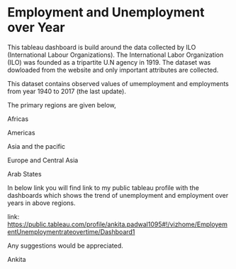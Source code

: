 # Employment and Unemployment over Year
This tableau dashboard is build around the data collected by ILO (International Labour Organizations). 
The International Labor Organization (ILO) was founded as a tripartite U.N agency in 1919. The dataset was dowloaded from the website and only important attributes are collected.

This dataset contains observed values of umemployment and employments from year 1940 to 2017 (the last update). 

The primary regions are given below,

Africas

Americas 

Asia and the pacific

Europe and Central Asia 

Arab States 

In below link you will find link to my public tableau profile with the dashboards which shows the trend of unemployment and employment over years in above regions. 

link: https://public.tableau.com/profile/ankita.padwal1095#!/vizhome/EmployementUnemploymentrateovertime/Dashboard1

Any suggestions would be appreciated.

Ankita 
